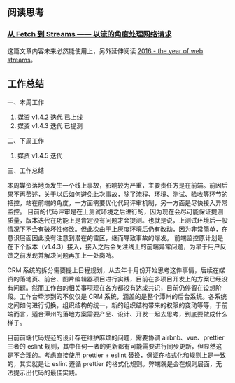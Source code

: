 ## 阅读思考

### [从 Fetch 到 Streams —— 以流的角度处理网络请求](https://segmentfault.com/a/1190000021367378)

这篇文章内容未来必然能使用上，另外延伸阅读 [2016 - the year of web streams](https://jakearchibald.com/2016/streams-ftw/)。

## 工作总结

一、本周工作

1. 媒资 v1.4.2 迭代
   已上线
2. 媒资 v1.4.3 迭代
   已提测

二、下周工作

1. 媒资 v1.4.5 迭代

三、工作总结

本周媒资落地页发生一个线上事故，影响较为严重，主要责任方是在前端。前因后果不再赘述，关于以后如何避免此次事故，除了流程、环境、测试、验收等环节的把控，站在前端的角度，一方面需要优化代码评审机制，另一方面是尽快接入异常监控。
目前的代码评审是在上测试环境之后进行的，因为现在会尽可能保证提测质量，版本迭代在功能上是肯定没有问题才会提测。也就是说，上测试环境后一般情况下不会有破坏性修改。但此次由于上灰度环境后仍有改动，因为非常简单，在意识层面因此没有注意到潜在的雷区，继而导致事故的爆发。
前端监控原计划是在下个版本（v1.4.3）接入，接入之后会关注线上的前端异常问题，为早于用户反馈之前发现并解决问题再加上一处岗哨。

CRM 系统的拆分需要提上日程规划，从去年十月份开始思考这件事情，后续在媒资的落地页、前台、图片编辑器项目进行实践，目前在多项目开发上的方案已经没有问题。然而工作台的相关事项现在各方都没有达成共识，目前仍停留在设想阶段。工作台牵涉到的不仅仅是 CRM 系统，涵盖的是整个潭州的后台系统。各系统之间如何进行切换，组织结构的统一，新的组织结构带来的权限的变动等等，于前端而言，适合潭州的落地方案需要产品、设计、开发一起去思考，到底要做成什么样子。

目前前端代码规范的设计存在维护麻烦的问题，需要协调 airbnb、vue、prettier 三者的 eslint 规则，其中任何一者的更新都有可能需要进行同步更新，但显然这是不合理的。考虑直接使用 prettier + eslint 替换，保证在格式化和规则上是一致的，其实就是让 eslint 遵循 prettier 的格式化规则。弊端就是会在规则层面，无法提示出代码的最佳实践。
